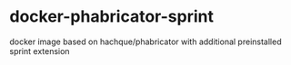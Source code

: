 # docker-phabricator-sprint
docker image based on hachque/phabricator with additional preinstalled sprint extension
